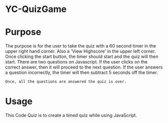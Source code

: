 # YC-QuizGame


# Purpose

The purpose is for the user to take the quiz with a 60 second timer in the upper right hand corner. Also a 'View Highscore' in the upper left corner. Once clicking the start button, the timer should start and the quiz will then start. There are two questions on Javascript. If the user clicks on the correct answer, then it will proceed to the next question. If the user answers a question incorrectly, the timer will then subtract 5 seconds off the timer.

    Once, all the questions are answered the quiz is over.

# Usage

This Code Quiz is to create a timed quiz while using JavaScript.


